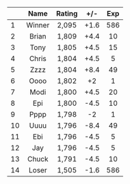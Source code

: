 | |Name|Rating|+/-|Exp|
|-|:--:|:----:|:-:|:-:|
|1|Winner|2,095|+1.6|586|
|2|Brian|1,809|+4.4|10|
|3|Tony|1,805|+4.5|15|
|4|Chris|1,804|+4.5|5|
|5|Zzzz|1,804|+8.4|49|
|6|Oooo|1,802|+2|1|
|7|Modi|1,800|+4.5|20|
|8|Epi|1,800|-4.5|10|
|9|Pppp|1,798|-2|1|
|10|Uuuu|1,796|-8.4|49|
|11|Ebi|1,796|-4.5|5|
|12|Jay|1,796|-4.5|5|
|13|Chuck|1,791|-4.5|10|
|14|Loser|1,505|-1.6|586|
